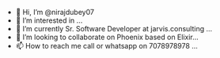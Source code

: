 - 👋 Hi, I’m @nirajdubey07
- 👀 I’m interested in ...
- 🌱 I’m currently Sr. Software Developer at jarvis.consulting ...
- 💞️ I’m looking to collaborate on Phoenix based on Elixir...
- 📫 How to reach me call or whatsapp on 7078978978 ...

<!---
nirajdubey07/nirajdubey07 is a ✨ special ✨ repository because its `README.md` (this file) appears on your GitHub profile.
You can click the Preview link to take a look at your changes.
--->
